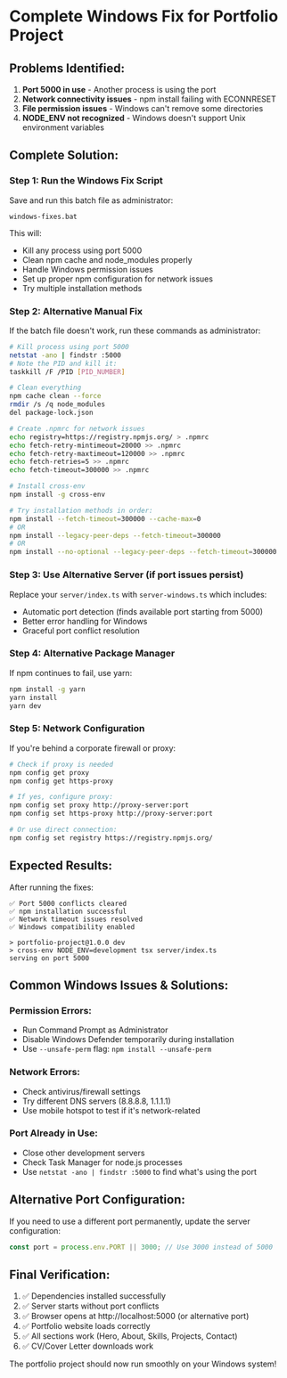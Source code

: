 # Complete Windows Fix for Portfolio Project

## Problems Identified:
1. **Port 5000 in use** - Another process is using the port
2. **Network connectivity issues** - npm install failing with ECONNRESET
3. **File permission issues** - Windows can't remove some directories
4. **NODE_ENV not recognized** - Windows doesn't support Unix environment variables

## Complete Solution:

### Step 1: Run the Windows Fix Script
Save and run this batch file as administrator:
```batch
windows-fixes.bat
```

This will:
- Kill any process using port 5000
- Clean npm cache and node_modules properly
- Handle Windows permission issues
- Set up proper npm configuration for network issues
- Try multiple installation methods

### Step 2: Alternative Manual Fix
If the batch file doesn't work, run these commands as administrator:

```bash
# Kill process using port 5000
netstat -ano | findstr :5000
# Note the PID and kill it:
taskkill /F /PID [PID_NUMBER]

# Clean everything
npm cache clean --force
rmdir /s /q node_modules
del package-lock.json

# Create .npmrc for network issues
echo registry=https://registry.npmjs.org/ > .npmrc
echo fetch-retry-mintimeout=20000 >> .npmrc
echo fetch-retry-maxtimeout=120000 >> .npmrc
echo fetch-retries=5 >> .npmrc
echo fetch-timeout=300000 >> .npmrc

# Install cross-env
npm install -g cross-env

# Try installation methods in order:
npm install --fetch-timeout=300000 --cache-max=0
# OR
npm install --legacy-peer-deps --fetch-timeout=300000
# OR
npm install --no-optional --legacy-peer-deps --fetch-timeout=300000
```

### Step 3: Use Alternative Server (if port issues persist)
Replace your `server/index.ts` with `server-windows.ts` which includes:
- Automatic port detection (finds available port starting from 5000)
- Better error handling for Windows
- Graceful port conflict resolution

### Step 4: Alternative Package Manager
If npm continues to fail, use yarn:
```bash
npm install -g yarn
yarn install
yarn dev
```

### Step 5: Network Configuration
If you're behind a corporate firewall or proxy:
```bash
# Check if proxy is needed
npm config get proxy
npm config get https-proxy

# If yes, configure proxy:
npm config set proxy http://proxy-server:port
npm config set https-proxy http://proxy-server:port

# Or use direct connection:
npm config set registry https://registry.npmjs.org/
```

## Expected Results:
After running the fixes:
```
✅ Port 5000 conflicts cleared
✅ npm installation successful
✅ Network timeout issues resolved
✅ Windows compatibility enabled

> portfolio-project@1.0.0 dev
> cross-env NODE_ENV=development tsx server/index.ts
serving on port 5000
```

## Common Windows Issues & Solutions:

### Permission Errors:
- Run Command Prompt as Administrator
- Disable Windows Defender temporarily during installation
- Use `--unsafe-perm` flag: `npm install --unsafe-perm`

### Network Errors:
- Check antivirus/firewall settings
- Try different DNS servers (8.8.8.8, 1.1.1.1)
- Use mobile hotspot to test if it's network-related

### Port Already in Use:
- Close other development servers
- Check Task Manager for node.js processes
- Use `netstat -ano | findstr :5000` to find what's using the port

## Alternative Port Configuration:
If you need to use a different port permanently, update the server configuration:
```typescript
const port = process.env.PORT || 3000; // Use 3000 instead of 5000
```

## Final Verification:
1. ✅ Dependencies installed successfully
2. ✅ Server starts without port conflicts
3. ✅ Browser opens at http://localhost:5000 (or alternative port)
4. ✅ Portfolio website loads correctly
5. ✅ All sections work (Hero, About, Skills, Projects, Contact)
6. ✅ CV/Cover Letter downloads work

The portfolio project should now run smoothly on your Windows system!